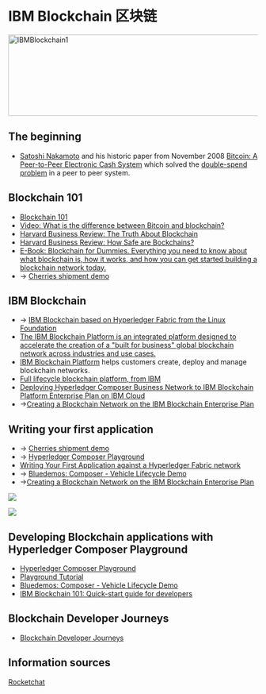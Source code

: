 
# IBM Blockchain  区块链
<img src="https://farm5.staticflickr.com/4338/36822231841_bc13a7147a_z.jpg" width="640" height="164" alt="IBMBlockchain1">

## The beginning
* [Satoshi Nakamoto](https://en.wikipedia.org/wiki/Satoshi_Nakamoto) and his historic paper from November 2008 [Bitcoin: A Peer-to-Peer Electronic Cash System](https://bitcoin.org/bitcoin.pdf) which solved the [double-spend problem](http://www.investopedia.com/terms/d/doublespending.asp) in a peer to peer system.

## Blockchain 101
* [Blockchain 101](https://public.dhe.ibm.com/common/ssi/ecm/xi/en/xi912346usen/XI912346USEN.PDF)
* [Video: What is the difference between Bitcoin and blockchain?](https://youtu.be/MKwa-BqnJDg)
* [Harvard Business Review: The Truth About Blockchain](https://hbr.org/2017/01/the-truth-about-blockchain)
* [Harvard Business Review: How Safe are Bockchains?](https://hbr.org/2017/03/how-safe-are-blockchains-it-depends)
* [E-Book: Blockchain for Dummies. Everything you need to know about what blockchain is, how it works, and how you can get started building a blockchain network today.](https://www-01.ibm.com/common/ssi/cgi-bin/ssialias?htmlfid=XIM12354USEN)
* -> [Cherries shipment demo](https://www.ibm.com/internet-of-things/platform/private-blockchain/)

## IBM Blockchain 
* -> [IBM Blockchain based on Hyperledger Fabric from the Linux Foundation](https://www.ibm.com/blockchain/hyperledger.html)
* [The IBM Blockchain Platform is an integrated platform designed to accelerate the creation of a "built for business" global blockchain network across industries and use cases.](https://www.ibm.com/blockchain/offerings.html)
* [IBM Blockchain Platform](https://www.ibm.com/blockchain/platform/) helps customers create, deploy and manage blockchain networks. 
* [Full lifecycle blockchain platform, from IBM](https://youtu.be/LYoWf855I9g)
* [Deploying Hyperledger Composer Business Network to IBM Blockchain Platform Enterprise Plan on IBM Cloud](https://ibm-blockchain.github.io/platform-deployment/)
* ->[Creating a Blockchain Network on the IBM Blockchain Enterprise Plan ](ibmblockchainnetwork.MD)

## Writing your first application
* -> [Cherries shipment demo](https://www.ibm.com/internet-of-things/platform/private-blockchain/)
* -> [Hyperledger Composer Playground](https://composer-playground.mybluemix.net/login)
* [Writing Your First Application against a Hyperledger Fabric network](http://hyperledger-fabric.readthedocs.io/en/latest/write_first_app.html)
* -> [Bluedemos: Composer - Vehicle Lifecycle Demo](https://bluedemos.com/show/159)
* ->[Creating a Blockchain Network on the IBM Blockchain Enterprise Plan ](ibmblockchainnetwork.MD)

<img src="https://farm5.staticflickr.com/4242/35469912652_994bb52eed_c.jpg">
<p>
<img src="https://farm5.staticflickr.com/4284/34796987864_c5cf29e199_o.png">

## Developing Blockchain applications with Hyperledger Composer Playground
* [Hyperledger Composer Playground](https://composer-playground.mybluemix.net/login)
* [Playground Tutorial](https://hyperledger.github.io/composer/tutorials/playground-guide.html)
* [Bluedemos: Composer - Vehicle Lifecycle Demo](https://bluedemos.com/show/159)
* [IBM Blockchain 101: Quick-start guide for developers](https://www.ibm.com/developerworks/cloud/library/cl-ibm-blockchain-101-quick-start-guide-for-developers-bluemix-trs/index.html)

## Blockchain Developer Journeys
* [Blockchain Developer Journeys](DEVELOPER%20JOURNEYS.md)

## Information sources
[Rocketchat](https://chat.hyperledger.org/channel/general)
